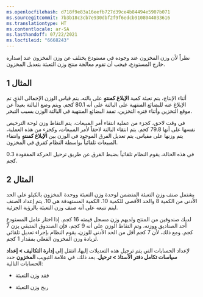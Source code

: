 ```yaml
---
ms.openlocfilehash: d718f9e83a16eefb727d39ce4b84494e5907b071
ms.sourcegitcommit: 7b3b18c3cb7e930dbf2f9f6edcb9108044033616
ms.translationtype: HT
ms.contentlocale: ar-SA
ms.lasthandoff: 07/22/2021
ms.locfileid: "6668243"
---
```

نظراً لأن وزن المخزون عند وجوده في مستودع يختلف عن وزن المخزون عند إصداره خارج المستودع، فيجب أن تقوم معالجة منتج وزن التعبئة بتعديل المخزون.

## <a name="example-1"></a>المثال 1

أثناء الإنتاج، يتم تعبئة كمية **الإبلاغ كمنتهٍ** على بالته. يتم قياس الوزن الإجمالي الذي تم الإبلاغ عنه للبضائع المنتهية على البالتة على أنه 80.1 كجم. ويتم وضع البالتة بعيداً عن موقع التخزين وأثناء فتره التخزين، تفقد البضائع المنتهية في البالتة الوزن بسبب التبخر.

في وقت لاحق، كجزء من عملية انتقاء أمر المبيعات، يتم التقاط وزن لوحة الترخيص نفسها على أنها 79.8 كجم. يتم انتقاء البالتة لاحقاً لأمر المبيعات، وكجزء من هذه العملية، يتم وزنها على مقياس. يتم تعديل الفرق الموجود في الوزن بين **الإبلاغ كمنتهٍ** وانتقاء المبيعات تلقائياً بواسطة النظام كفرق في المخزون.

في هذه الحالة، يقوم النظام تلقائياً بضبط الفرق عن طريق ترحيل الحركة المفقودة 0.3 كجم.

## <a name="example-2"></a>المثال 2

يشتمل صنف وزن التعبئة المتضمن لوحدة وزن التعبئة ووحدة المخزون بالكيلو على الحد الأدنى من الكمية 8 والحد الأقصى للكمية 10.
الكمية المستهدفة هي 10. يتم إعداد الصنف ليتم تتبعه على أنه صنف وزن التعبئة بالرؤية الجزئية.


لديك صندوقين من المنتج ولديهم وزن مسجل قيمته 16 كجم. إذا اختار عامل المستودع أحد الصناديق ووزنه، وتم التقاط الوزن على أنه 9 كجم، فإن الصندوق المتبقي يزن 7 كجم. ومع ذلك، لأن 7 كجم أقل من الحد الأدنى للوزن، يقوم النظام بإجراء تعديل تلقائي لزيادة وزن المخزون الفعلي بمقدار 1 كجم.

لإعداد الحسابات التي يتم ترحيل هذه التعديلات إليها، انتقل إلى **إدارة التكاليف > إعداد سياسات تكامل دفتر الأستاذ > ترحيل**.
بعد ذلك، في علامة التبويب **المخزون** حدد الحسابات التالية:

-   فقد وزن التعبئة 

-   ربح وزن التعبئة 
